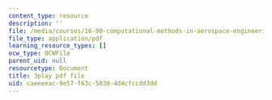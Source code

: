 ```yaml
---
content_type: resource
description: ''
file: /media/courses/16-90-computational-methods-in-aerospace-engineering-spring-2014/caeeeeac9e57f63c50304d4cfccdd3dd_ruZ33P1ICRs.pdf
file_type: application/pdf
learning_resource_types: []
ocw_type: OCWFile
parent_uid: null
resourcetype: Document
title: 3play pdf file
uid: caeeeeac-9e57-f63c-5030-4d4cfccdd3dd
---
```

